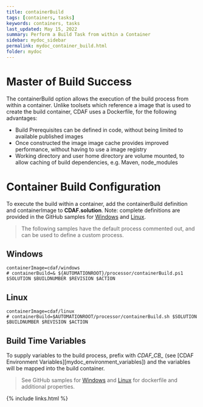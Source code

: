```yaml
---
title: containerBuild
tags: [containers, tasks]
keywords: containers, tasks
last_updated: May 15, 2022
summary: Perform a Build Task from within a Container
sidebar: mydoc_sidebar
permalink: mydoc_container_build.html
folder: mydoc
---
```


# Master of Build Success

The containerBuild option allows the execution of the build process from within a container. Unlike toolsets which reference a image that is used to create the build container, CDAF uses a Dockerfile, for the following advantages:

- Build Prerequisites can be defined in code, without being limited to available published images
- Once constructed the image image cache provides improved performance, without having to use a image registry
- Working directory and user home directory are volume mounted, to allow caching of build dependencies, e.g. Maven, node_modules

# Container Build Configuration

To execute the build within a container, add the containerBuild definition and containerImage to **CDAF.solution**. Note: complete definitions are provided in the GitHub samples for [Windows](https://github.com/cdaf/windows/tree/master/samples/containerBuild) and [Linux](https://github.com/cdaf/linux/tree/master/samples/containerBuild).

> The following samples have the default process commented out, and can be used to define a custom process.

## Windows

    containerImage=cdaf/windows
    # containerBuild=& ${AUTOMATIONROOT}/processor/containerBuild.ps1 $SOLUTION $BUILDNUMBER $REVISION $ACTION

## Linux

    containerImage=cdaf/linux
    # containerBuild=$AUTOMATIONROOT/processor/containerBuild.sh $SOLUTION $BUILDNUMBER $REVISION $ACTION

## Build Time Variables

To supply variables to the build process, prefix with *CDAF_CB_* (see [CDAF Environment Variables][mydoc_environment_variables]) and the variables will be mapped into the build container.

> See GitHub samples for [Windows](https://github.com/cdaf/windows/tree/master/samples/containerBuild) and [Linux](https://github.com/cdaf/linux/tree/master/samples/containerBuild) for dockerfile and additional properties.

{% include links.html %}
